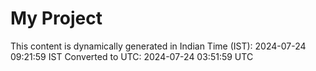 # My Project

This content is dynamically generated in Indian Time (IST): 2024-07-24 09:21:59 IST
Converted to UTC: 2024-07-24 03:51:59 UTC

